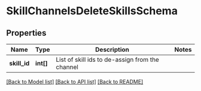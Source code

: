 # SkillChannelsDeleteSkillsSchema

## Properties
Name | Type | Description | Notes
------------ | ------------- | ------------- | -------------
**skill_id** | **int[]** | List of skill ids to de-assign from the channel | 

[[Back to Model list]](../README.md#documentation-for-models) [[Back to API list]](../README.md#documentation-for-api-endpoints) [[Back to README]](../README.md)


